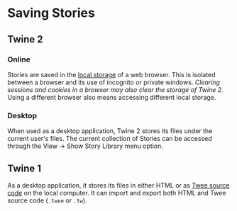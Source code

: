 # Saving Stories

## Twine 2

### Online

Stories are saved in the [local storage](https://developer.mozilla.org/en-US/docs/Web/API/Window/localStorage) of a web browser. This is isolated between a browser and its use of incognito or private windows. *Clearing sessions and cookies in a browser may also clear the storage of Twine 2.* Using a different browser also means accessing different local storage.

### Desktop

When used as a desktop application, Twine 2 stores its files under the current user's files. The current collection of Stories can be accessed through the View -> Show Story Library menu option.

## Twine 1

As a desktop application, it stores its files in either HTML or as [Twee source code](../terms/terms_twee.md) on the local computer. It can import and export both HTML and Twee source code (`.twee` or `.tw`).
